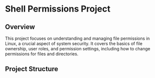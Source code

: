 # Shell Permissions Project

## Overview
This project focuses on understanding and managing file permissions in Linux, a crucial aspect of system security. It covers the basics of file ownership, user roles, and permission settings, including how to change permissions for files and directories.

## Project Structure
